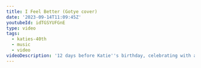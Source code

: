 ```yaml
---
title: I Feel Better (Gotye cover)
date: '2023-09-14T11:09:45Z'
youtubeId: idTGSYUFGnE
type: video
tags:
  - katies-40th
  - music
  - video
videoDescription: '12 days before Katie''s birthday, celebrating with a song from 12 years ago!'
---
```



